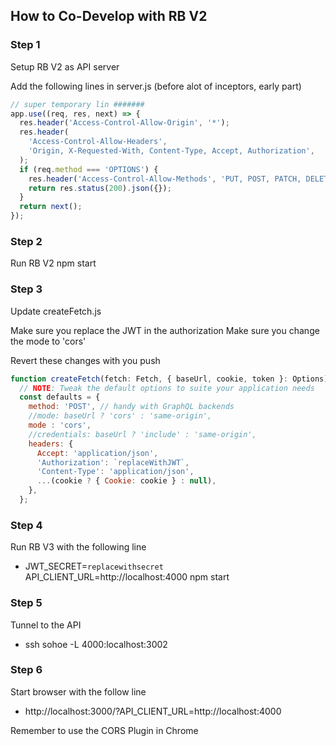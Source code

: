 ## How to Co-Develop with RB V2

### Step 1

Setup RB V2 as API server

Add the following lines in server.js (before alot of inceptors, early part)

```js
// super temporary lin #######
app.use((req, res, next) => {
  res.header('Access-Control-Allow-Origin', '*');
  res.header(
    'Access-Control-Allow-Headers',
    'Origin, X-Requested-With, Content-Type, Accept, Authorization',
  );
  if (req.method === 'OPTIONS') {
    res.header('Access-Control-Allow-Methods', 'PUT, POST, PATCH, DELETE, GET');
    return res.status(200).json({});
  }
  return next();
});
```

### Step 2
Run RB V2 npm start

### Step 3
Update createFetch.js

Make sure you replace the JWT in the authorization
Make sure you change the mode to 'cors'

Revert these changes with you push

```js
function createFetch(fetch: Fetch, { baseUrl, cookie, token }: Options) {  
  // NOTE: Tweak the default options to suite your application needs  
  const defaults = {
    method: 'POST', // handy with GraphQL backends
    //mode: baseUrl ? 'cors' : 'same-origin',
    mode : 'cors',
    //credentials: baseUrl ? 'include' : 'same-origin',
    headers: {
      Accept: 'application/json',
      'Authorization': `replaceWithJWT`,
      'Content-Type': 'application/json',
      ...(cookie ? { Cookie: cookie } : null),
    },
  };
```

### Step 4
Run RB V3 with the following line

* JWT_SECRET=`replacewithsecret` API_CLIENT_URL=http://localhost:4000 npm start

### Step 5

Tunnel to the API

* ssh sohoe -L 4000:localhost:3002

### Step 6
Start browser with the follow line

* http://localhost:3000/?API_CLIENT_URL=http://localhost:4000


Remember to use the CORS Plugin in Chrome